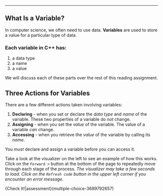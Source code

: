 ---

## What Is a Variable?
In computer science, we often need to use data. **Variables** are used to store a value for a particular type of data.

### Each variable in C++ has:
1. a data type
1. a name
1. a value

We will discuss each of these parts over the rest of this reading assignment.

## Three Actions for Variables
There are a few different actions taken involving variables:
1. **Declaring** - when you set or declare the *data type* and *name* of the variable. These two properties of a variable do *not* change.
1. **Assigning** - when you set the *value* of the variable. The value of a variable *can* change.
1. **Accessing** - when you retrieve the *value* of the variable by calling its *name*.

You *must* declare and assign a variable before you can access it.

Take a look at the visualizer on the left to see an example of how this works. Click on the `Forward >` button at the bottom of the page to repeatedly move through each stage of the process. *The visualizer may take a few seconds to load. Click on the `Refresh code` button in the upper left corner if you encounter an error message.*

{Check It!|assessment}(multiple-choice-3689792657)
